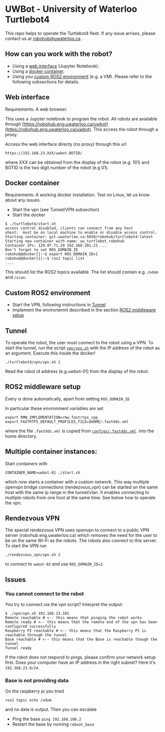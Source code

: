 # UWBot - University of Waterloo Turtlebot4
This repo helps to operate the Turtlebot4 fleet. If any issue arrises, please
contact us at robohub@uwaterloo.ca .

## How can you work with the robot?
* Using a [web interface](#Web-interface) (Jupyter Notebook).
* Using a [docker container](#Docker-container).
* Using you [custom ROS2 environment](#Custom-ROS2-environment) (e.g. a VM).
Please refer to the following subsections for details.

## Web interface
Requirements: A web browser.

This uses a Jupyter notebook to program the robot.
All robots are available through 
[https://robohub.eng.uwaterloo.ca/uwbot](https://robohub.eng.uwaterloo.ca/uwbot).
This access the robot through a proxy.

Access the web interface directy (no proxy) through this url
```
https://192.168.23.XXX/uwbot-BOTID/
```
where XXX can be obtained from the display of the robot (e.g. 101)
and BOTID is the two digit number of the robot (e.g 01).

## Docker container
Requirements: A working docker installation. Test on Linux, let us know about any issues.

* Start the vpn (see Tunnel/VPN subsection)
* Start the docker
```
$ ./turtlebot4/start.sh 
access control disabled, clients can connect from any host
xhost:  must be on local machine to enable or disable access control.
Starting container: git.uwaterloo.ca:5050/robohub/turtlebot4:latest
Starting new container with name: uw_turtlebot_robohub
Container IPs: 129.97.71.29 192.168.201.23 ... 
Don't forget to set ROS_DOMAIN_ID
robohub@docker[]:~$ export ROS_DOMAIN_ID=1 
robohub@docker[1]:~$ ros2 topic list
....
```
This should list the ROS2 topics available. The list should contain e.g. `/odom` and `/scan`.

## Custom ROS2 environment
* Start the VPN, following instructions in [Tunnel](#Tunnel)
* Implement the environemnt described in the section [ROS2 middleware setup](#ROS2-middleware-setup)

## Tunnel
To operate the robot, the user must connect to the robot using a VPN.
To start the tunnel, run the script [`vpn/vpn.sh`](vpn/vpn.sh) with the
IP address of the robot as an argument. Execute this inside the docker!
```
./turtlebot4/vpn/vpn.sh 1
```
Read the robot id address (e.g.uwbot-01) from the display of the robot.

## ROS2 middleware setup
Every is done automatically, apart from setting `ROS_DOMAIN_ID`

In particular these environment variables are set
```
export RMW_IMPLEMENTATION=rmw_fastrtps_cpp
export FASTRTPS_DEFAULT_PROFILES_FILE=$HOME/.fastdds.xml
```
where the file `.fastdds.xml` is copied from [`configs/.fastdds.xml`](configs/.fastdds.xml).
into the home directory.

## Multiple container instances:
Start containers with
```
CONTAINER_NAME=uwbot-01 ./start.sh
```
which now starts a container with a custom network. This way multiple openvpn
bridge connections (rendezvous_vpn) can be started on the same host with the
same ip range in the tunnel/vlan. It enables connecting to multiple robots from
one host at the same time. See below how to operate the vpn.

## Rendezvous VPN
The special rendezvous VPN uses openvpn to connect to a public VPN server
(robohub.eng.uwaterloo.ca) which removes the need for the user to be on the
same Wi-Fi as the robots. The robots also connect to this server. To start the
VPN run
```
./rendezvous_vpn/vpn.sh 2
```
to connect to `uwbot-02` and use `ROS_DOMAIN_ID=2`.

## Issues
### You cannot connect to the robot
You try to connect via the vpn script? Interpret the output:
```
$ ./vpn/vpn.sh 192.168.23.101
Remote reachable # <-- this means that pinging the robot works
Remote ready # <-- this means that the remote end of the vpn has been configured successfully
Raspberry PI reachable # <-- this means that the Raspberry PI is reachable through the tunnel
Base reachable # <-- this means that the Base is reachable though the tunnel
Tunnel ready
```

If the robot does not respond to pings, please confirm your network setup first.
Does your computer have an IP address in the right subnet? Here it's `192.168.23.0/24`.

### Base is not providing data
On the raspberry pi you tried
```
ros2 topic echo /odom
```
and no data is output. Then you can escalate
* Ping the base `ping 192.168.186.2`
* Restart the base by running `reboot_base`



